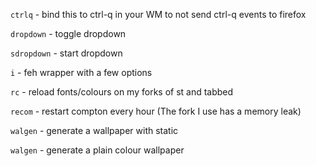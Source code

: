 `ctrlq` - bind this to ctrl-q in your WM to not send ctrl-q events to firefox

`dropdown` - toggle dropdown

`sdropdown` - start dropdown

`i` - feh wrapper with a few options

`rc` - reload fonts/colours on my forks of st and tabbed

`recom` - restart compton every hour (The fork I use has a memory leak)

`walgen` - generate a wallpaper with static

`walgen` - generate a plain colour wallpaper
